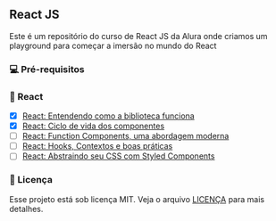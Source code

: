 ## React JS

Este é um repositório do curso de React JS da Alura onde criamos um playground para começar a imersão no mundo do React

### 💻 Pré-requisitos

### 🚀 React

- [x] [React: Entendendo como a biblioteca funciona](https://cursos.alura.com.br/course/react-js)
- [x] [React: Ciclo de vida dos componentes](https://cursos.alura.com.br/course/react-ciclo-de-vida)
- [ ] [React: Function Components, uma abordagem moderna](https://cursos.alura.com.br/course/react-function-components)
- [ ] [React: Hooks, Contextos e boas práticas](https://cursos.alura.com.br/course/react-hooks-e-formularios)
- [ ] [React: Abstraindo seu CSS com Styled Components](https://cursos.alura.com.br/course/react-styled-components)

### 📝 Licença

Esse projeto está sob licença MIT. Veja o arquivo [LICENÇA](https://github.com/RuyArmando/alura-reactjs/blob/main/LICENSE) para mais detalhes.
